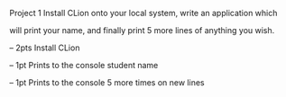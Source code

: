 Project 1 Install CLion onto your local system, write an application which

will print your name, and finally print 5 more lines of anything you wish.

– 2pts Install CLion

– 1pt Prints to the console student name

– 1pt Prints to the console 5 more times on new lines

